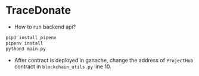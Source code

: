 # TraceDonate
- How to run backend api?
```bash
pip3 install pipenv
pipenv install
python3 main.py
```

- After contract is deployed in ganache, change the address of `ProjectHub` contract in `blockchain_utils.py` line 10.